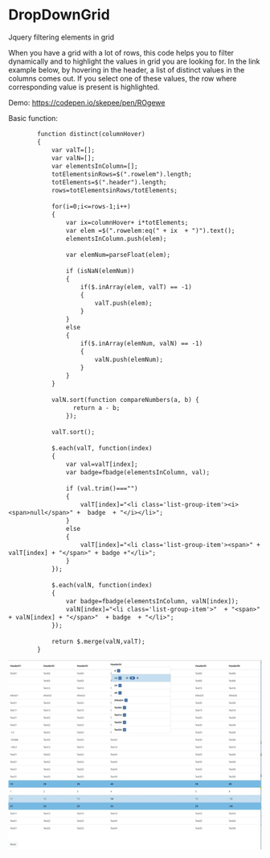 # DropDownGrid
Jquery filtering elements in grid

When you have a grid with a lot of rows, this code helps you to filter dynamically and to highlight the values in grid you are looking for. In the link example below, by hovering in the header, a list of distinct values in the columns comes out. If you select one of these values, the row where corresponding value is present is highlighted.

Demo: https://codepen.io/skepee/pen/ROgewe


Basic function:
```
		function distinct(columnHover)
		{
			var valT=[];
			var valN=[];
			var elementsInColumn=[];
			totElementsinRows=$(".rowelem").length;
			totElements=$(".header").length;
			rows=totElementsinRows/totElements;
			
			for(i=0;i<=rows-1;i++)
			{
				var ix=columnHover+ i*totElements;
				var elem =$(".rowelem:eq(" + ix  + ")").text();				
				elementsInColumn.push(elem);
				
				var elemNum=parseFloat(elem);
				
				if (isNaN(elemNum))
				{
					if($.inArray(elem, valT) == -1)	
					{			
						valT.push(elem);
					}
				}
				else
				{
					if($.inArray(elemNum, valN) == -1)	
					{			
						valN.push(elemNum);
					}
				}
			}
					
			valN.sort(function compareNumbers(a, b) {
				  return a - b;
				});
				
			valT.sort();
						
			$.each(valT, function(index)
			{
				var val=valT[index];
				var badge=fbadge(elementsInColumn, val);
				
				if (val.trim()==="")
				{
					valT[index]="<li class='list-group-item'><i><span>null</span>" +  badge  + "</i></li>";
				}
				else
				{
					valT[index]="<li class='list-group-item'><span>" + valT[index] + "</span>" + badge +"</li>";
				}		
			});
			
			$.each(valN, function(index)
			{
				var badge=fbadge(elementsInColumn, valN[index]);
				valN[index]="<li class='list-group-item'>"  + "<span>" + valN[index] + "</span>"  + badge  + "</li>";			
			});
			
			return $.merge(valN,valT);
		}
```



![design](https://github.com/skepee/DropDownGrid/blob/master/DropDownTextAndNumbers.jpg)
